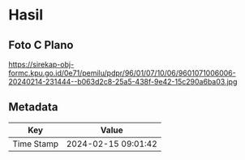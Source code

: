 # Hasil

## Foto C Plano

https://sirekap-obj-formc.kpu.go.id/0e71/pemilu/pdpr/96/01/07/10/06/9601071006006-20240214-231444--b063d2c8-25a5-438f-9e42-15c290a6ba03.jpg


## Metadata

| Key        | Value               |
| ---------- | ------------------- |
| Time Stamp | 2024-02-15 09:01:42 |



